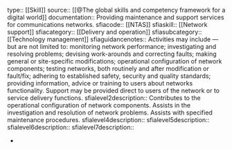 type:: [[Skill]]
source:: [[@The global skills and competency framework for a digital world]]
documentation:: Providing maintenance and support services for communications networks.
sfiacode:: [[NTAS]]
sfiaskill:: [[Network support]]
sfiacategory:: [[Delivery and operation]]
sfiasubcategory:: [[Technology management]]
sfiaguidancenotes:: Activities may include — but are not limited to: monitoring network performance; investigating and resolving problems; devising work-arounds and correcting faults; making general or site-specific modifications; operational configuration of network components; testing networks, both routinely and after modification or fault/fix; adhering to established safety, security and quality standards; providing information, advice or training to users about networks functionality. Support may be provided direct to users of the network or to service delivery functions.
sfialevel2description:: Contributes to the operational configuration of network components. 
Assists in the investigation and resolution of network problems. 
Assists with specified maintenance procedures.
sfialevel4description:: 
sfialevel5description::
sfialevel6description::
sfialevel7description::

-